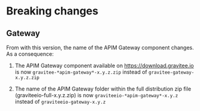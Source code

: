 # Breaking changes

## Gateway

From with this version, the name of the APIM Gateway component changes.
As a consequence:

1.  The APIM Gateway component available on
    <https://download.gravitee.io> is now
    `gravitee-*apim-gateway*-x.y.z.zip` instead of
    `gravitee-gateway-x.y.z.zip`

2.  The name of the APIM Gateway folder within the full distribution zip
    file (graviteeio-full-x.y.z.zip) is now
    `graviteeio-*apim-gateway*-x.y.z` instead of
    `graviteeio-gateway-x.y.z`
